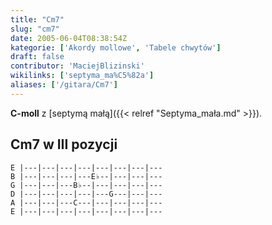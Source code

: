 ```yaml
---
title: "Cm7"
slug: "cm7"
date: 2005-06-04T08:38:54Z
kategorie: ['Akordy mollowe', 'Tabele chwytów']
draft: false
contributor: 'MaciejBlizinski'
wikilinks: ['septyma_ma%C5%82a']
aliases: ['/gitara/Cm7']
---
```

**C-moll** z [septymą małą]({{< relref "Septyma_mała.md" >}}).

## Cm7 w III pozycji

    E |---|---|---|---|---|---|---|---
    B |---|---|---|---E♭--|---|---|---
    G |---|---|---B♭--|---|---|---|---
    D |---|---|---|---|---G---|---|---
    A |---|---|---C---|---|---|---|---
    E |---|---|---|---|---|---|---|---


